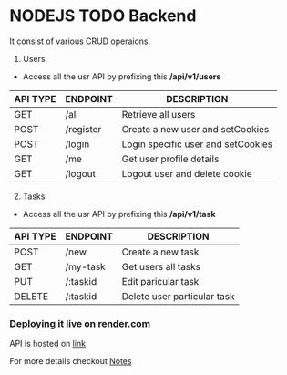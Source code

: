 # NODEJS TODO Backend

It consist of various CRUD operaions.

1. Users

- Access all the usr API by prefixing this **/api/v1/users**

| API TYPE | ENDPOINT  | DESCRIPTION                        |
| -------- | --------- | ---------------------------------- |
| GET      | /all      | Retrieve all users                 |
| POST     | /register | Create a new user and setCookies   |
| POST     | /login    | Login specific user and setCookies |
| GET      | /me       | Get user profile details           |
| GET      | /logout   | Logout user and delete cookie      |

2. Tasks

- Access all the usr API by prefixing this **/api/v1/task**

| API TYPE | ENDPOINT | DESCRIPTION                 |
| -------- | -------- | --------------------------- |
| POST     | /new     | Create a new task           |
| GET      | /my-task | Get users all tasks         |
| PUT      | /:taskid | Edit paricular task         |
| DELETE   | /:taskid | Delete user particular task |

### Deploying it live on [render.com](https://render.com/)

API is hosted on [link](https://todo-app-rpcb.onrender.com/)

For more details checkout [Notes](https://1drv.ms/o/s!AmoVfaIN_qP9i5FfUZIgCIrfVdZM2w?e=bLN7ec)

